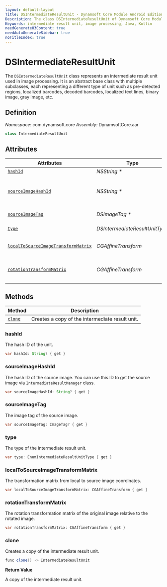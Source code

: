 ```yaml
---
layout: default-layout
Title: DSIntermediateResultUnit - Dynamsoft Core Module Android Edition API Reference
Description: The class DSIntermediateResultUnit of Dynamsoft Core Module represents an intermediate result unit used in image processing, which is an abstract base class with multiple subclasses.
Keywords: intermediate result unit, image processing, Java, Kotlin
needGenerateH3Content: true
needAutoGenerateSidebar: true
noTitleIndex: true
---
```


# DSIntermediateResultUnit

The `DSIntermediateResultUnit` class represents an intermediate result unit used in image processing. It is an abstract base class with multiple subclasses, each representing a different type of unit such as pre-detected regions, localized barcodes, decoded barcodes, localized text lines, binary image, gray image, etc.

## Definition

*Namespace*: com.dynamsoft.core
*Assembly:* DynamsoftCore.aar

```java
class IntermediateResultUnit
```

## Attributes

| Attributes | Type | Description |
| ---------- | ---- | ----------- |
| [`hashId`](#hashid) | *NSString \** | The hash ID of the unit. |
| [`sourceImageHashId`](#sourceimagehashid) | *NSString \** | The hash ID of the source image. You can use this ID to get the source image via `IntermediateResultManager` class. |
| [`sourceImageTag`](#sourceimagetag) | *DSImageTag \** | The image tag of the source image. |
| [`type`](#type) | *DSIntermediateResultUnitType* | The type of the intermediate result unit. |
| [`localToSourceImageTransformMatrix`](#localtosourceimagetransformmatrix) | *CGAffineTransform* | The transformation matrix from local to source image coordinates. |
| [`rotationTransformMatrix`](#rotationtransformmatrix) | *CGAffineTransform* | The rotation transformation matrix of the original image relative to the rotated image. |

## Methods

| Method | Description |
|------- |-------------|
| [`clone`](#clone) | Creates a copy of the intermediate result unit. |

### hashId

The hash ID of the unit.

```java
var hashId: String? { get }
```

### sourceImageHashId

The hash ID of the source image. You can use this ID to get the source image via `IntermediateResultManager` class.

```java
var sourceImageHashId: String? { get }
```

### sourceImageTag

The image tag of the source image.

```java
var sourceImageTag: ImageTag? { get }
```

### type

The type of the intermediate result unit.

```java
var type: EnumIntermediateResultUnitType { get }
```

### localToSourceImageTransformMatrix

The transformation matrix from local to source image coordinates.

```java
var localToSourceImageTransformMatrix: CGAffineTransform { get }
```

### rotationTransformMatrix

The rotation transformation matrix of the original image relative to the rotated image.

```java
var rotationTransformMatrix: CGAffineTransform { get }
```

### clone

Creates a copy of the intermediate result unit.

```java
func clone() -> IntermediateResultUnit
```

**Return Value**

A copy of the intermediate result unit.
